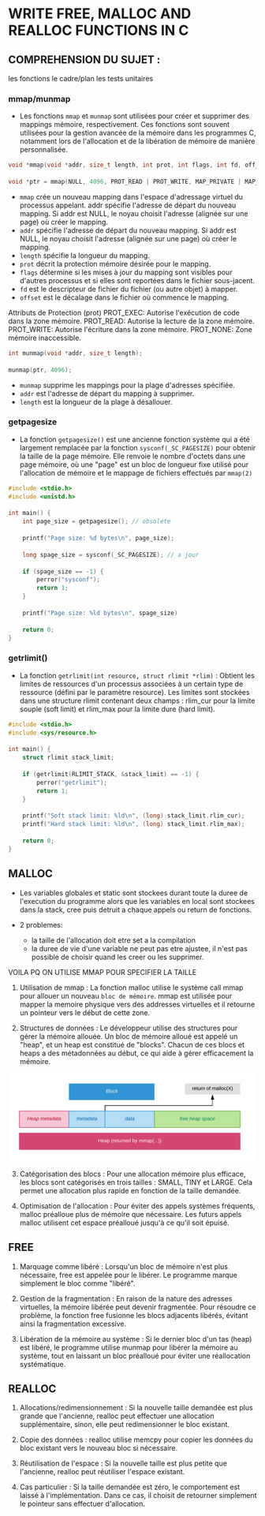 # WRITE FREE, MALLOC AND REALLOC FUNCTIONS IN C

## COMPREHENSION DU SUJET :

les fonctions
le cadre/plan
les tests unitaires

### mmap/munmap

- Les fonctions `mmap` et `munmap` sont utilisées pour créer et supprimer des mappings mémoire, respectivement. Ces fonctions sont souvent utilisées pour la gestion avancée de la mémoire dans les programmes C, notamment lors de l'allocation et de la libération de mémoire de manière personnalisée.

```c
void *mmap(void *addr, size_t length, int prot, int flags, int fd, off_t offset);

void *ptr = mmap(NULL, 4096, PROT_READ | PROT_WRITE, MAP_PRIVATE | MAP_ANONYMOUS, -1, 0);
```

- `mmap` crée un nouveau mapping dans l'espace d'adressage virtuel du processus appelant.
addr spécifie l'adresse de départ du nouveau mapping. Si addr est NULL, le noyau choisit l'adresse (alignée sur une page) où créer le mapping.
- `addr` spécifie l'adresse de départ du nouveau mapping. Si addr est NULL, le noyau choisit l'adresse (alignée sur une page) où créer le mapping.
- `length` spécifie la longueur du mapping.
- `prot` décrit la protection mémoire désirée pour le mapping.
- `flags` détermine si les mises à jour du mapping sont visibles pour d'autres processus et si elles sont reportées dans le fichier sous-jacent.
- `fd` est le descripteur de fichier du fichier (ou autre objet) à mapper.
- `offset` est le décalage dans le fichier où commence le mapping.

Attributs de Protection (prot)
PROT_EXEC: Autorise l'exécution de code dans la zone mémoire.
PROT_READ: Autorise la lecture de la zone mémoire.
PROT_WRITE: Autorise l'écriture dans la zone mémoire.
PROT_NONE: Zone mémoire inaccessible.

```c
int munmap(void *addr, size_t length);

munmap(ptr, 4096);
```

- `munmap` supprime les mappings pour la plage d'adresses spécifiée.
- `addr` est l'adresse de départ du mapping à supprimer.
- `length` est la longueur de la plage à désallouer.

### getpagesize

- La fonction `getpagesize()` est une ancienne fonction système qui a été largement remplacée par la fonction `sysconf(_SC_PAGESIZE)` pour obtenir la taille de la page mémoire. Elle renvoie le nombre d'octets dans une page mémoire, où une "page" est un bloc de longueur fixe utilisé pour l'allocation de mémoire et le mappage de fichiers effectués par `mmap(2)`


```c
#include <stdio.h>
#include <unistd.h>

int main() {
    int page_size = getpagesize(); // obsolete

    printf("Page size: %d bytes\n", page_size);

    long spage_size = sysconf(_SC_PAGESIZE); // a jour

    if (spage_size == -1) {
        perror("sysconf");
        return 1;
    }

    printf("Page size: %ld bytes\n", spage_size)

    return 0;
}
```
### getrlimit()


- La fonction `getrlimit(int resource, struct rlimit *rlim)` : Obtient les limites de ressources d'un processus associées à un certain type de ressource (défini par le paramètre resource). Les limites sont stockées dans une structure rlimit contenant deux champs : rlim_cur pour la limite souple (soft limit) et rlim_max pour la limite dure (hard limit).

```c
#include <stdio.h>
#include <sys/resource.h>

int main() {
    struct rlimit stack_limit;

    if (getrlimit(RLIMIT_STACK, &stack_limit) == -1) {
        perror("getrlimit");
        return 1;
    }

    printf("Soft stack limit: %ld\n", (long) stack_limit.rlim_cur);
    printf("Hard stack limit: %ld\n", (long) stack_limit.rlim_max);

    return 0;
}

```

## MALLOC

- Les variables globales et static sont stockees durant toute la duree de l'execution du programme alors que les variables en local sont stockees dans la stack, cree puis detruit a chaque appels ou return de fonctions. 

- 2 problemes:
    - la taille de l'allocation doit etre set a la compilation
    - la duree de vie d'une variable ne peut pas etre ajustee, il n'est pas possible de choisir quand les creer ou les supprimer.

VOILA PQ ON UTILISE MMAP POUR SPECIFIER LA TAILLE

1. Utilisation de mmap : La fonction malloc utilise le système call mmap pour allouer un nouveau `bloc de mémoire`. mmap est utilisée pour mapper la memoire physique vers des addresses virtuelles et il retourne un pointeur vers le début de cette zone.

2. Structures de données : Le développeur utilise des structures pour gérer la mémoire allouée. Un bloc de mémoire alloué est appelé un "heap", et un heap est constitué de "blocks". Chacun de ces blocs et heaps a des métadonnées au début, ce qui aide à gérer efficacement la mémoire.

![Screenshot](img/graph-0.png)

3. Catégorisation des blocs : Pour une allocation mémoire plus efficace, les blocs sont catégorisés en trois tailles : SMALL, TINY et LARGE. Cela permet une allocation plus rapide en fonction de la taille demandée.

4. Optimisation de l'allocation : Pour éviter des appels systèmes fréquents, malloc préalloue plus de mémoire que nécessaire. Les futurs appels malloc utilisent cet espace préalloué jusqu'à ce qu'il soit épuisé.

## FREE

1. Marquage comme libéré : Lorsqu'un bloc de mémoire n'est plus nécessaire, free est appelée pour le libérer. Le programme marque simplement le bloc comme "libéré".

2. Gestion de la fragmentation : En raison de la nature des adresses virtuelles, la mémoire libérée peut devenir fragmentée. Pour résoudre ce problème, la fonction free fusionne les blocs adjacents libérés, évitant ainsi la fragmentation excessive.

3. Libération de la mémoire au système : Si le dernier bloc d'un tas (heap) est libéré, le programme utilise munmap pour libérer la mémoire au système, tout en laissant un bloc préalloué pour éviter une réallocation systématique.

## REALLOC 

1. Allocations/redimensionnement : Si la nouvelle taille demandée est plus grande que l'ancienne, realloc peut effectuer une allocation supplémentaire, sinon, elle peut redimensionner le bloc existant.

2. Copie des données : realloc utilise memcpy pour copier les données du bloc existant vers le nouveau bloc si nécessaire.

3. Réutilisation de l'espace : Si la nouvelle taille est plus petite que l'ancienne, realloc peut réutiliser l'espace existant.

4. Cas particulier : Si la taille demandée est zéro, le comportement est laissé à l'implémentation. Dans ce cas, il choisit de retourner simplement le pointeur sans effectuer d'allocation.